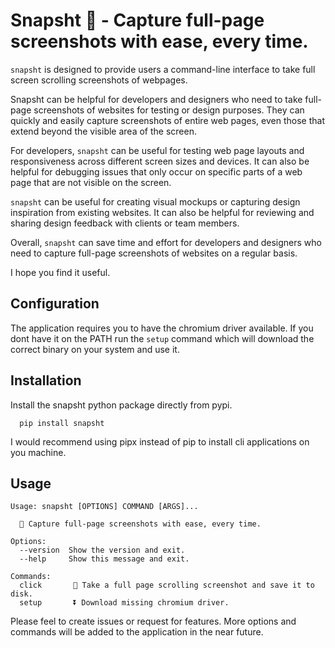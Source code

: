 # Snapsht 🦓 - Capture full-page screenshots with ease, every time.


`snapsht` is designed to provide users a command-line interface to take full screen scrolling screenshots of webpages.

Snapsht can be helpful for developers and designers who need to take full-page screenshots of websites for testing or design purposes. They can quickly and easily capture screenshots of entire web pages, even those that extend beyond the visible area of the screen.

For developers, `snapsht` can be useful for testing web page layouts and responsiveness across different screen sizes and devices. It can also be helpful for debugging issues that only occur on specific parts of a web page that are not visible on the screen.

`snapsht` can be useful for creating visual mockups or capturing design inspiration from existing websites. It can also be helpful for reviewing and sharing design feedback with clients or team members.

Overall, `snapsht` can save time and effort for developers and designers who need to capture full-page screenshots of websites on a regular basis.

I hope you find it useful.


## Configuration

The application requires you to have the chromium driver available. If you dont have it on the PATH run the `setup` command which will download the correct binary on your system and use it.

## Installation

Install the snapsht python package directly from pypi. 

```console
  pip install snapsht
```
I would recommend using pipx instead of pip to install cli applications on you machine.

## Usage

```console
Usage: snapsht [OPTIONS] COMMAND [ARGS]...

  🦓 Capture full-page screenshots with ease, every time.

Options:
  --version  Show the version and exit.
  --help     Show this message and exit.

Commands:
  click       🎴 Take a full page scrolling screenshot and save it to disk.
  setup       ⏬ Download missing chromium driver.
```


Please feel to create issues or request for features. More options and commands will be added to the application in the near future.